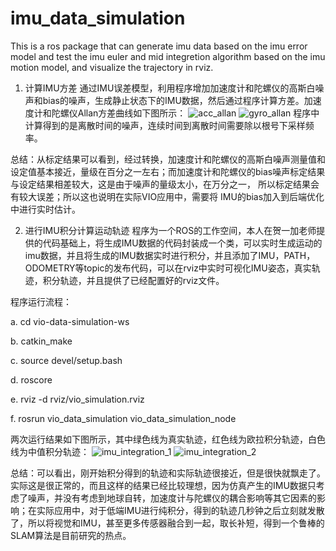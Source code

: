 # imu_data_simulation
This is a ros package that can generate imu data based on the imu error model and test the imu euler and mid integretion algorithm based on the imu motion model, and visualize the trajectory in rviz.

1. 计算IMU方差
通过IMU误差模型，利用程序增加加速度计和陀螺仪的高斯白噪声和bias的噪声，生成静止状态下的IMU数据，然后通过程序计算方差。加速度计和陀螺仪Allan方差曲线如下图所示：
![acc_allan](https://github.com/robosu12/imu_data_simulation/blob/master/picture/acc_allan.jpg)
![gyro_allan](https://github.com/robosu12/imu_data_simulation/blob/master/picture/gyro_allan.jpg)
程序中计算得到的是离散时间的噪声，连续时间到离散时间需要除以根号下采样频率。

总结：从标定结果可以看到，经过转换，加速度计和陀螺仪的高斯白噪声测量值和设定值基本接近，量级在百分之一左右；而加速度计和陀螺仪的bias噪声标定结果与设定结果相差较大，这是由于噪声的量级太小，在万分之一， 所以标定结果会有较大误差；所以这也说明在实际VIO应用中，需要将 IMU的bias加入到后端优化中进行实时估计。

2. 进行IMU积分计算运动轨迹
程序为一个ROS的工作空间，本人在贺一加老师提供的代码基础上，将生成IMU数据的代码封装成一个类，可以实时生成运动的imu数据，并且将生成的IMU数据实时进行积分，并且添加了IMU，PATH，ODOMETRY等topic的发布代码，可以在rviz中实时可视化IMU姿态，真实轨迹，积分轨迹，并且提供了已经配置好的rviz文件。

程序运行流程：

a.	cd  vio-data-simulation-ws

b.	catkin_make

c.	source  devel/setup.bash

d.	roscore

e.	rviz  -d  rviz/vio_simulation.rviz

f.	rosrun  vio_data_simulation vio_data_simulation_node


两次运行结果如下图所示，其中绿色线为真实轨迹，红色线为欧拉积分轨迹，白色线为中值积分轨迹：
![imu_integration_1](https://github.com/robosu12/imu_data_simulation/blob/master/picture/imu_integretion_in_euler_and_mid1.png)
![imu_integration_2](https://github.com/robosu12/imu_data_simulation/blob/master/picture/imu_integretion_in_euler_and_mid2.png)

总结：可以看出，刚开始积分得到的轨迹和实际轨迹很接近，但是很快就飘走了。实际这是很正常的，而且这样的结果已经比较理想，因为仿真产生的IMU数据只考虑了噪声，并没有考虑到地球自转，加速度计与陀螺仪的耦合影响等其它因素的影响；在实际应用中，对于低端IMU进行纯积分，得到的轨迹几秒钟之后立刻就发散了，所以将视觉和IMU，甚至更多传感器融合到一起，取长补短，得到一个鲁棒的SLAM算法是目前研究的热点。


